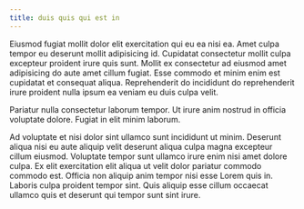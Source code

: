 ```yaml
---
title: duis quis qui est in
---
```


Eiusmod fugiat mollit dolor elit exercitation qui eu ea nisi ea. Amet culpa tempor eu deserunt mollit adipisicing id. Cupidatat consectetur mollit culpa excepteur proident irure quis sunt. Mollit ex consectetur ad eiusmod amet adipisicing do aute amet cillum fugiat. Esse commodo et minim enim est cupidatat et consequat aliqua. Reprehenderit do incididunt do reprehenderit irure proident nulla ipsum ea veniam eu duis culpa velit.

Pariatur nulla consectetur laborum tempor. Ut irure anim nostrud in officia voluptate dolore. Fugiat in elit minim laborum.

Ad voluptate et nisi dolor sint ullamco sunt incididunt ut minim. Deserunt aliqua nisi eu aute aliquip velit deserunt aliqua culpa magna excepteur cillum eiusmod. Voluptate tempor sunt ullamco irure enim nisi amet dolore culpa. Ex elit exercitation elit aliqua ut velit dolor pariatur commodo commodo est. Officia non aliquip anim tempor nisi esse Lorem quis in. Laboris culpa proident tempor sint. Quis aliquip esse cillum occaecat ullamco quis et deserunt qui tempor sunt sint irure.